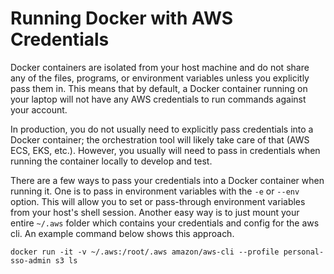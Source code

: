 # Running Docker with AWS Credentials

Docker containers are isolated from your host machine and do not share any of the files, programs, or environment variables unless you explicitly pass them in. This means that by default, a Docker container running on your laptop will not have any AWS credentials to run commands against your account.

In production, you do not usually need to explicitly pass credentials into a Docker container; the orchestration tool will likely take care of that (AWS ECS, EKS, etc.). However, you usually will need to pass in credentials when running the container locally to develop and test.

There are a few ways to pass your credentials into a Docker container when running it. One is to pass in environment variables with the `-e` or `--env` option. This will allow you to set or pass-through environment variables from your host's shell session. Another easy way is to just mount your entire `~/.aws` folder which contains your credentials and config for the aws cli. An example command below shows this approach.

```shell
docker run -it -v ~/.aws:/root/.aws amazon/aws-cli --profile personal-sso-admin s3 ls
```
